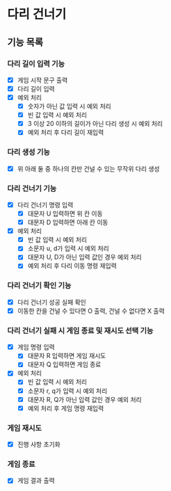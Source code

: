 # 다리 건너기

## 기능 목록

### 다리 길이 입력 기능
- [x] 게임 시작 문구 출력
- [x] 다리 길이 입력
- [x] 예외 처리
  - [x] 숫자가 아닌 값 입력 시 예외 처리
  - [x] 빈 값 입력 시 예외 처리
  - [x] 3 이상 20 이하의 길이가 아닌 다리 생성 시 예외 처리
  - [x] 예외 처리 후 다리 길이 재입력

### 다리 생성 기능
- [x] 위 아래 둘 중 하나의 칸만 건널 수 있는 무작위 다리 생성

### 다리 건너기 기능
- [x] 다리 건너기 명령 입력
  - [x] 대문자 U 입력하면 위 칸 이동
  - [x] 대문자 D 입력하면 아래 칸 이동
- [x] 예외 처리
  - [x] 빈 값 입력 시 예외 처리
  - [x] 소문자 u, d가 입력 시 예외 처리
  - [x] 대문자 U, D가 아닌 입력 값인 경우 예외 처리
  - [x] 예외 처리 후 다리 이동 명령 재입력

### 다리 건너기 확인 기능
- [X] 다리 건너기 성공 실패 확인
- [x] 이동한 칸을 건널 수 있다면 O 출력, 건널 수 없다면 X 출력

### 다리 건너기 실패 시 게임 종료 및 재시도 선택 기능
- [x] 게임 명령 입력
  - [x] 대문자 R 입력하면 게임 재시도
  - [x] 대문자 Q 입력하면 게임 종료
- [x] 예외 처리
  - [x] 빈 값 입력 시 예외 처리
  - [x] 소문자 r, q가 입력 시 예외 처리
  - [x] 대문자 R, Q가 아닌 입력 값인 경우 예외 처리
  - [x] 예외 처리 후 게임 명령 재입력

### 게임 재시도 
- [x] 진행 사항 초기화

### 게임 종료
- [x] 게임 결과 출력